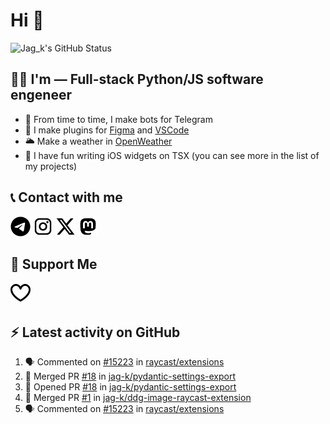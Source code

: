 # Hi 👋

<picture>
  <source media="(prefers-color-scheme: dark)" srcset="https://github-readme-stats.vercel.app/api?username=jag-k&show_icons=true&hide_border=true&count_private=true&theme=dark">
  <img alt="Jag_k's GitHub Status" src="https://github-readme-stats.vercel.app/api?username=jag-k&show_icons=true&hide_border=true&count_private=true&theme=light">
</picture>


## 👨‍💻 I'm — Full-stack Python/JS software engeneer

- 🔭 From time to time, I make bots for Telegram
- 🌱 I make plugins for [Figma](https://figma.com) and [VSCode](https://code.visualstudio.com)
- 🌥️ Make a weather in [OpenWeather](https://openweathermap.org)
- 🕺 I have fun writing iOS widgets on TSX (you can see more in the list of my projects)

## 📞 Contact with me

<!--START_SECTION:links type=connect-->
<a href="https://t.me/jag_k"><picture><source media="(prefers-color-scheme: dark)" srcset="icons/fa6-brands:telegram.dark.png"><img alt="@jag_k on Telegram" src="icons/fa6-brands:telegram.png" width="32px" height="32px"></picture></a>
<a href="https://instagram.com/jag_k_"><picture><source media="(prefers-color-scheme: dark)" srcset="icons/mdi:instagram.dark.png"><img alt="@jag_k_ on Instagram" src="icons/mdi:instagram.png" width="32px" height="32px"></picture></a>
<a href="https://x.com/jag_k_"><picture><source media="(prefers-color-scheme: dark)" srcset="icons/fa6-brands:x-twitter.dark.png"><img alt="@jag_k_ on X (ex-Twitter)" src="icons/fa6-brands:x-twitter.png" width="32px" height="32px"></picture></a>
<a href="https://mastodon.social/@jag_k"><picture><source media="(prefers-color-scheme: dark)" srcset="icons/mdi:mastodon.dark.png"><img alt="@jag_k@mastodon.social" src="icons/mdi:mastodon.png" width="32px" height="32px"></picture></a>
<br/>
<!--END_SECTION:links-->


## 💸 Support Me

<!--START_SECTION:links type=support-->
<a href="https://github.com/sponsors/jag-k"><picture><source media="(prefers-color-scheme: dark)" srcset="icons/simple-icons:githubsponsors.dark.png"><img alt="@jag-k on GitHub Sponsors" src="icons/simple-icons:githubsponsors.png" width="32px" height="32px"></picture></a>
<br/>
<!--END_SECTION:links-->

## :zap: Latest activity on GitHub
  
<!--START_SECTION:activity-->
1. 🗣 Commented on [#15223](https://github.com/raycast/extensions/pull/15223#issuecomment-2489496860) in [raycast/extensions](https://github.com/raycast/extensions)
2. 🎉 Merged PR [#18](https://github.com/jag-k/pydantic-settings-export/pull/18) in [jag-k/pydantic-settings-export](https://github.com/jag-k/pydantic-settings-export)
3. 💪 Opened PR [#18](https://github.com/jag-k/pydantic-settings-export/pull/18) in [jag-k/pydantic-settings-export](https://github.com/jag-k/pydantic-settings-export)
4. 🎉 Merged PR [#1](https://github.com/jag-k/ddg-image-raycast-extension/pull/1) in [jag-k/ddg-image-raycast-extension](https://github.com/jag-k/ddg-image-raycast-extension)
5. 🗣 Commented on [#15223](https://github.com/raycast/extensions/pull/15223#issuecomment-2480884155) in [raycast/extensions](https://github.com/raycast/extensions)
<!--END_SECTION:activity-->
